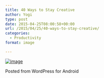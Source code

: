 ```yaml
---
title: 40 Ways to Stay Creative
author: Yogi
type: post
date: 2015-04-25T08:00:58+00:00
url: /2015/04/25/40-ways-to-stay-creative/
categories:
  - Productivity
format: image

---
```

[<img title="wp-1429948789215" class="alignnone size-full"  alt="image" src="http://www.yogendra.me/wp-content/uploads/2015/04/wpid-wp-1429948789215.jpeg" />][1]

<span class="post_sig">Posted from WordPress for Android</span>

 [1]: http://www.yogendra.me/wp-content/uploads/2015/04/wpid-wp-1429948789215.jpeg

